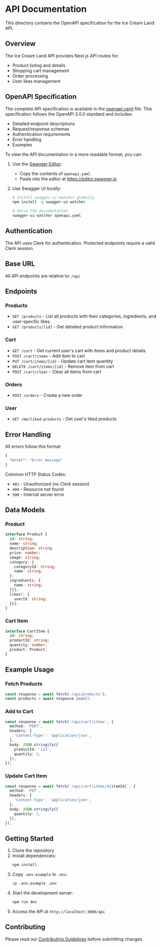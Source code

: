 # API Documentation

This directory contains the OpenAPI specification for the Ice Cream Land API.

## Overview

The Ice Cream Land API provides Next.js API routes for:

- Product listing and details
- Shopping cart management
- Order processing
- User likes management

## OpenAPI Specification

The complete API specification is available in the [openapi.yaml](./openapi.yaml) file. This specification follows the OpenAPI 3.0.0 standard and includes:

- Detailed endpoint descriptions
- Request/response schemas
- Authentication requirements
- Error handling
- Examples

To view the API documentation in a more readable format, you can:

1. Use the [Swagger Editor](https://editor.swagger.io/):

   - Copy the contents of `openapi.yaml`
   - Paste into the editor at https://editor.swagger.io

2. Use Swagger UI locally:

   ```bash
   # Install swagger-ui-watcher globally
   npm install -g swagger-ui-watcher

   # Serve the documentation
   swagger-ui-watcher openapi.yaml
   ```

## Authentication

The API uses Clerk for authentication. Protected endpoints require a valid Clerk session.

## Base URL

All API endpoints are relative to: `/api`

## Endpoints

### Products

- `GET /products` - List all products with their categories, ingredients, and user-specific likes
- `GET /products/[id]` - Get detailed product information

### Cart

- `GET /cart` - Get current user's cart with items and product details
- `POST /cart/items` - Add item to cart
- `PUT /cart/items/[id]` - Update cart item quantity
- `DELETE /cart/items/[id]` - Remove item from cart
- `POST /cart/clear` - Clear all items from cart

### Orders

- `POST /orders` - Create a new order

### User

- `GET /me/liked-products` - Get user's liked products

## Error Handling

All errors follow this format:

```json
{
  "error": "Error message"
}
```

Common HTTP Status Codes:

- `401` - Unauthorized (no Clerk session)
- `404` - Resource not found
- `500` - Internal server error

## Data Models

### Product
```typescript
interface Product {
  id: string;
  name: string;
  description: string;
  price: number;
  image: string;
  category: {
    categoryId: string;
    name: string;
  };
  ingredients: {
    name: string;
  }[];
  likes?: {
    userId: string;
  }[];
}
```

### Cart Item
```typescript
interface CartItem {
  id: string;
  productId: string;
  quantity: number;
  product: Product;
}
```

## Example Usage

### Fetch Products

```typescript
const response = await fetch('/api/products');
const products = await response.json();
```

### Add to Cart

```typescript
const response = await fetch('/api/cart/items', {
  method: 'POST',
  headers: {
    'Content-Type': 'application/json',
  },
  body: JSON.stringify({
    productId: '123',
    quantity: 1,
  }),
});
```

### Update Cart Item

```typescript
const response = await fetch(`/api/cart/items/${itemId}`, {
  method: 'PUT',
  headers: {
    'Content-Type': 'application/json',
  },
  body: JSON.stringify({
    quantity: 2,
  }),
});
```

## Getting Started

1. Clone the repository
2. Install dependencies:
   ```bash
   npm install
   ```
3. Copy `.env.example` to `.env`:
   ```bash
   cp .env.example .env
   ```
4. Start the development server:
   ```bash
   npm run dev
   ```
5. Access the API at `http://localhost:3000/api`

## Contributing

Please read our [Contributing Guidelines](../contributing.md) before submitting changes.

